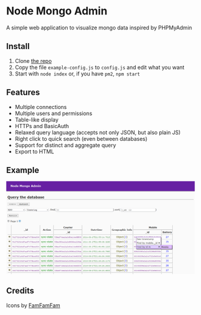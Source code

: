 # Node Mongo Admin

A simple web application to visualize mongo data inspired by PHPMyAdmin

## Install
1. Clone [the repo](https://github.com/clubedaentrega/node-mongo-admin)
2. Copy the file `example-config.js` to `config.js` and edit what you want
3. Start with `node index` or, if you have `pm2`, `npm start`

## Features
* Multiple connections
* Multiple users and permissions
* Table-like display
* HTTPs and BasicAuth
* Relaxed query language (accepts not only JSON, but also plain JS)
* Right click to quick search (even between databases)
* Support for distinct and aggregate query
* Export to HTML

## Example
![screen shot](https://raw.githubusercontent.com/clubedaentrega/node-mongo-admin/master/ss.png)

## Credits
Icons by [FamFamFam](http://www.famfamfam.com/lab/icons/silk/)